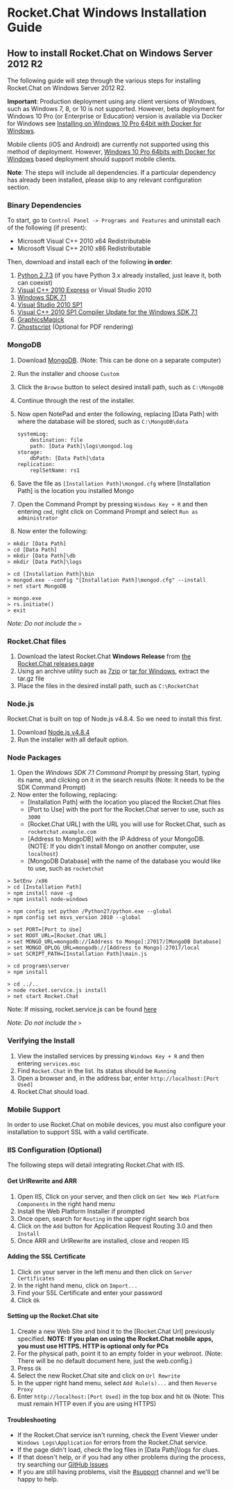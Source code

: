# Rocket.Chat Windows Installation Guide

## How to install Rocket.Chat on Windows Server 2012 R2

The following guide will step through the various steps for installing Rocket.Chat on Windows Server 2012 R2.

**Important**: Production deployment using any client versions of Windows, such as Windows 7, 8, or 10 is not supported.  However, beta deployment for Windows 10 Pro (or Enterprise or Education) version is available via Docker for Windows see [Installing on Windows 10 Pro 64bit with Docker for Windows](../windows-10-pro/).

Mobile clients (iOS and Android) are currently not supported using this method of deployment.  However, [Windows 10 Pro 64bits with Docker for Windows](../windows-10-pro/) based deployment should support mobile clients.

**Note**: The steps will include all dependencies. If a particular dependency has already been installed, please skip to any relevant configuration section.

### Binary Dependencies

To start, go to `Control Panel -> Programs and Features` and uninstall each of the following (if present):

- Microsoft Visual C++ 2010 x64 Redistributable
- Microsoft Visual C++ 2010 x86 Redistributable

Then, download and install each of the following **in order**:

1. [Python 2.7.3](https://www.python.org/ftp/python/2.7.3/python-2.7.3.msi) (if you have Python 3.x already installed, just leave it, both can coexist)
2. [Visual C++ 2010 Express](http://www.microsoft.com/visualstudio/eng/downloads#d-2010-express) or Visual Studio 2010
3. [Windows SDK 7.1](http://www.microsoft.com/en-us/download/details.aspx?id=8279)
4. [Visual Studio 2010 SP1](http://www.microsoft.com/en-us/download/details.aspx?id=23691)
5. [Visual C++ 2010 SP1 Compiler Update for the Windows SDK 7.1](http://www.microsoft.com/en-us/download/details.aspx?id=4422)
6. [GraphicsMagick](http://www.graphicsmagick.org/INSTALL-windows.html#prerequisites)
7. [Ghostscript](http://ghostscript.com/download/gsdnld.html) (Optional for PDF rendering)

### MongoDB

1. Download [MongoDB](https://www.mongodb.org/downloads#production). (Note: This can be done on a separate computer)
2. Run the installer and choose `Custom`
3. Click the `Browse` button to select desired install path, such as `C:\MongoDB`
4. Continue through the rest of the installer.
5. Now open NotePad and enter the following, replacing [Data Path] with where the database will be stored, such as `C:\MongoDB\data`

    ```
    systemLog:
        destination: file
        path: [Data Path]\logs\mongod.log
    storage:
        dbPath: [Data Path]\data
    replication:
        replSetName: rs1
    ```

6. Save the file as `[Installation Path]\mongod.cfg` where [Installation Path] is the location you installed Mongo
7. Open the Command Prompt by pressing `Windows Key + R` and then entering `cmd`, right click on Command Prompt and select `Run as administrator`
8. Now enter the following:

  ```
  > mkdir [Data Path]
  > cd [Data Path]
  > mkdir [Data Path]\db
  > mkdir [Data Path]\logs

  > cd [Installation Path]\bin
  > mongod.exe --config "[Installation Path]\mongod.cfg" --install
  > net start MongoDB

  > mongo.exe
  > rs.initiate()
  > exit
  ```

  _Note: Do not include the `>`_

### Rocket.Chat files

1. Download the latest Rocket.Chat **Windows Release** from [the Rocket.Chat releases page](Releases)
2. Using an archive utility such as [7zip](http://www.7-zip.org/) or [tar for Windows](http://gnuwin32.sourceforge.net/packages/gtar.htm), extract the tar.gz file
3. Place the files in the desired install path, such as `C:\RocketChat`

### Node.js

Rocket.Chat is built on top of Node.js v4.8.4. So we need to install this first.

1. Download [Node.js v4.8.4](https://nodejs.org/dist/v4.8.4/node-v4.8.4-x86.msi)
2. Run the installer with all default option.

### Node Packages

1. Open the *Windows SDK 7.1 Command Prompt* by pressing Start, typing its name, and clicking on it in the search results (Note: It needs to be the SDK Command Prompt)
2. Now enter the following, replacing:
    - [Installation Path] with the location you placed the Rocket.Chat files
    - [Port to Use] with the port for the Rocket.Chat server to use, such as `3000`
    - [Rocket.Chat URL] with the URL you will use for Rocket.Chat, such as `rocketchat.example.com`
    - [Address to MongoDB] with the IP Address of your MongoDB. (NOTE: If you didn't install Mongo on another computer, use `localhost`)
    - [MongoDB Database] with the name of the database you would like to use, such as `rocketchat`

  ```
  > SetEnv /x86
  > cd [Installation Path]
  > npm install nave -g
  > npm install node-windows

  > npm config set python /Python27/python.exe --global
  > npm config set msvs_version 2010 --global

  > set PORT=[Port to Use]
  > set ROOT_URL=[Rocket.Chat URL]
  > set MONGO_URL=mongodb://[Address to Mongo]:27017/[MongoDB Database]
  > set MONGO_OPLOG_URL=mongodb://[Address to Mongo]:27017/local
  > set SCRIPT_PATH=[Installation Path]\main.js

  > cd programs\server
  > npm install

  > cd ../..
  > node rocket.service.js install
  > net start Rocket.Chat
  ```

  Note: If missing, rocket.service.js can be found [here](https://github.com/Sing-Li/bbug/blob/master/images/rocket.service.js)

  _Note: Do not include the `>`_

### Verifying the Install

1. View the installed services by pressing `Windows Key + R` and then entering `services.msc`
2. Find `Rocket.Chat` in the list. Its status should be `Running`
3. Open a browser and, in the address bar, enter `http://localhost:[Port Used]`
4. Rocket.Chat should load.

### Mobile Support

In order to use Rocket.Chat on mobile devices, you must also configure your installation to support SSL with a valid certificate.

### IIS Configuration (Optional)

The following steps will detail integrating Rocket.Chat with IIS.

#### Get UrlRewrite and ARR

1. Open IIS, Click on your server, and then click on `Get New Web Platform Components` in the right hand menu
2. Install the Web Platform Installer if prompted
3. Once open, search for `Routing` in the upper right search box
4. Click on the `Add` button for Application Request Routing 3.0 and then `Install`
5. Once ARR and UrlRewrite are installed, close and reopen IIS

#### Adding the SSL Certificate

1. Click on your server in the left menu and then click on `Server Certificates`
2. In the right hand menu, click on `Import...`
3. Find your SSL Certificate and enter your password
4. Click `Ok`

#### Setting up the Rocket.Chat site

1. Create a new Web Site and bind it to the [Rocket.Chat Url] previously specified.
  **NOTE: If you plan on using the Rocket.Chat mobile apps, you must use HTTPS. HTTP is optional only for PCs**
2. For the physical path, point it to an empty folder in your webroot. (Note: There will be no default document here, just the web.config.)
3. Press `Ok`
4. Select the new Rocket.Chat site and click on `Url Rewrite`
5. In the upper right hand menu, select `Add Rule(s)...` and then `Reverse Proxy`
6. Enter `http://localhost:[Port Used]` in the top box and hit `Ok` (Note: This must remain HTTP even if you are using HTTPS)

#### Troubleshooting

- If the Rocket.Chat service isn't running, check the Event Viewer under `Windows Logs\Application` for errors from the Rocket.Chat service.
- If the page didn't load, check the log files in [Data Path]\logs for clues.
- If that doesn't help, or if you had any other problems during the process, try searching our [GitHub Issues](https://github.com/RocketChat/Rocket.Chat/issues)
- If you are still having problems, visit the [#support](https://open.rocket.chat/channel/support) channel and we'll be happy to help.
